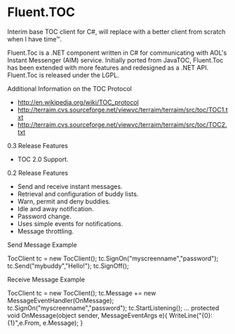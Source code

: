 # Fluent.TOC
Interim base TOC client for C#, will replace with a better client from scratch when I have time™.

Fluent.Toc is a .NET component written in C# for communicating with AOL's Instant Messenger (AIM) service. Initially ported from JavaTOC, Fluent.Toc has been extended with more features and redesigned as a .NET API. Fluent.Toc is released under the LGPL.

Additional Information on the TOC Protocol
 - http://en.wikipedia.org/wiki/TOC_protocol
 - http://terraim.cvs.sourceforge.net/viewvc/terraim/terraim/src/toc/TOC1.txt
 - http://terraim.cvs.sourceforge.net/viewvc/terraim/terraim/src/toc/TOC2.txt

0.3 Release Features

 - TOC 2.0 Support.

0.2 Release Features

 - Send and receive instant messages.
 - Retrieval and configuration of buddy lists.
 - Warn, permit and deny buddies.
 - Idle and away notification.
 - Password change.
 - Uses simple events for notifications.
 - Message throttling.

Send Message Example

 TocClient tc = new TocClient();
 tc.SignOn("myscreenname","password");
 tc.Send("mybuddy","Hello!");
 tc.SignOff();

Receive Message Example

  TocClient tc = new TocClient();
  tc.Message += new MessageEventHandler(OnMessage);
  tc.SignOn("myscreenname","password");
  tc.StartListening();
  ...
  protected void  OnMessage(object sender, MessageEventArgs e){
    WriteLine("{0}: {1}",e.From, e.Message);
  }


